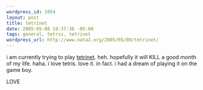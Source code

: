 ```yaml
--- 
wordpress_id: 1054
layout: post
title: tetrinet
date: 2005-05-08 19:37:38 -05:00
tags: general, tetris, tetrinet
wordpress_url: http://www.nata2.org/2005/05/08/tetrinet/
---
```

i am currently trying to play <a href="http://tetrinet.org">tetrinet</a>. heh. hopefully it will KILL a good month of my life. haha. i love tetris. love it. in fact. i had a dream of playing it on the game boy. 

LOVE
